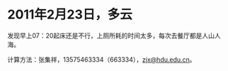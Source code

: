 # 2011年2月23日，多云

发现早上07：20起床还是不行，上厕所耗的时间太多，每次去餐厅都是人山人海。

计算方法：张集祥，13575463334（663334），zjx@hdu.edu.cn。
